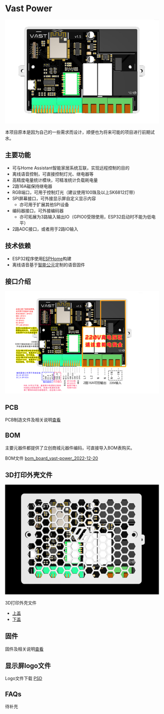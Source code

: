 # Vast Power

![Vast-power](images/3D_top_view.jpg)

本项目原本是因为自己的一些需求而设计，顺便也为将来可能的项目进行前期试水。

## 主要功能

* 可与Home Assistant智能家居系统互联，实现远程控制的目的
* 离线语音控制，可直接控制灯光、继电器等
* 高精度电量统计模块，可精准统计负载耗电量
* 2路16A磁保持继电器
* RGB端口，可用于控制灯光（建议使用100珠及以上SK6812灯带）
* SPI屏幕接口，可外接显示屏自定义显示内容
  * 亦可用于扩展其他SPI设备
* 编码器接口，可外接编码器
  * 亦可拓展为3路输入输出IO（GPIO0受限使用，ESP32启动时不能为低电平）
* 2路ADC接口，或者用于2路IO输入

## 技术依赖

* ESP32程序使用[ESPHome](https://esphome.io/)构建
* 离线语音基于[智能公元](http://www.smartpi.cn/)定制的语音固件

## 接口介绍

![3D_top_view_r](images/3D_top_view_r.jpg)

## PCB

PCB制造文件及相关说明[查看](Gerber/)

## BOM

主要元器件都提供了立创商城元器件编码，可直接导入BOM表购买。

BOM文件 [bom_board_vast-power_2022-12-20](BOM/bom_board_vast-power_2022-12-20.xlsx)

## 3D打印外壳文件

![3D_top_view_cover](images/3D_top_view_cover.jpg)

3D打印外壳文件
  * [上盖](STLs/3DShell_vast-power_T.stl) 
  * [下盖](STLs/3DShell_vast-power_B.stl)

## 固件

固件及相关说明[查看](Firmware/)

## 显示屏logo文件

Logo文件下载 [PSD](images/voron_design_logo.psd)

## FAQs

待补充

